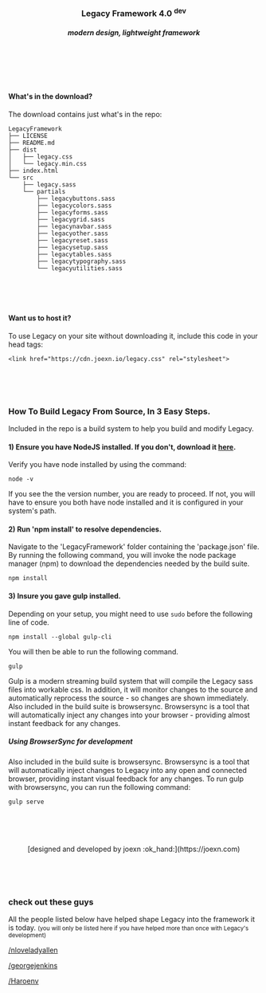 <br><br>

<h3 align="center"> Legacy Framework 4.0 <sup>dev</sup> </h1>
<h5 align="center"> modern design, lightweight framework </h3>

<br><br><br><br>

#### What's in the download?

The download contains just what's in the repo:

```
LegacyFramework
├── LICENSE
├── README.md
├── dist
│   ├── legacy.css
│   └── legacy.min.css
├── index.html
└── src
    ├── legacy.sass
    └── partials
        ├── legacybuttons.sass
        ├── legacycolors.sass
        ├── legacyforms.sass
        ├── legacygrid.sass
        ├── legacynavbar.sass
        ├── legacyother.sass
        ├── legacyreset.sass
        ├── legacysetup.sass
        ├── legacytables.sass
        ├── legacytypography.sass
        └── legacyutilities.sass
```

<br><br><br>


#### Want us to host it?

To use Legacy on your site without downloading it, include this code in your head tags:

    <link href="https://cdn.joexn.io/legacy.css" rel="stylesheet">

<br><br><br>



### How To Build Legacy From Source, In 3 Easy Steps.

Included in the repo is a build system to help you build and modify Legacy.

#### 1) Ensure you have NodeJS installed. If you don't, download it [here](https://nodejs.org).
Verify you have node installed by using the command:

    node -v

If you see the the version number, you are ready to proceed. If not, you will have to ensure you both have node installed and it is configured in your system's path.

#### 2) Run 'npm install' to resolve dependencies.
Navigate to the 'LegacyFramework' folder containing the 'package.json' file. By running the following command, you will invoke the node package manager (npm) to download the dependencies needed by the build suite.

    npm install

#### 3) Insure you gave gulp installed.
Depending on your setup, you might need to use `sudo` before the following line of code.

    npm install --global gulp-cli

You will then be able to run the following command.

    gulp

Gulp is a modern streaming build system that will compile the Legacy sass files into workable css. In addition, it will monitor changes to the source and automatically reprocess the source - so changes are shown immediately. Also included in the build suite is browsersync. Browsersync is a tool that will automatically inject any changes into your browser - providing almost instant feedback for any changes.

##### Using BrowserSync for development
Also included in the build suite is browsersync. Browsersync is a tool that will automatically inject changes to Legacy into any open and connected browser, providing instant visual feedback for any changes. To run gulp with browsersync, you can run the following command:

    gulp serve


<br><br><br>

<center>[designed and developed by joexn :ok_hand:](https://joexn.com)</center>

<br><br><br>

### check out these guys


All the people listed below have helped shape Legacy into the framework it is today.
<small>(you will only be listed here if you have helped more than once with Legacy's development)</small>

[/nloveladyallen](https://github.com/nloveladyallen)

[/georgejenkins](https://github.com/georgejenkins)

[/Haroenv](https://github.com/Haroenv)
